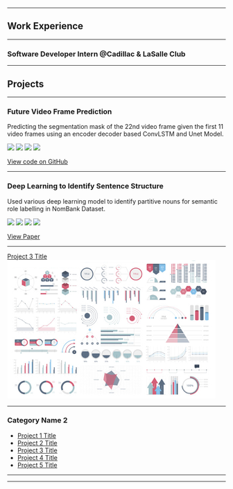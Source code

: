 ***
## Work Experience
***
### Software Developer Intern @Cadillac & LaSalle Club

---
## Projects
---
### Future Video Frame Prediction
Predicting the segmentation mask of the 22nd video frame given the first 11 video frames using an encoder decoder based ConvLSTM and Unet Model. 

[![](https://img.shields.io/badge/Python-white?logo=Python)](#)  [![](https://img.shields.io/badge/PyTorch-white?logo=pytorch)](#) [![](https://img.shields.io/badge/Jupyter-white?logo=Jupyter)](#) [![](https://img.shields.io/badge/ConvLSTM-white?logo=ConvLSTM)](#)

<a href="https://github.com/anishabhatnagar/DLProject" target="_blank">View code on GitHub</a>


---
### Deep Learning to Identify Sentence Structure
Used various deep learning model to identify partitive nouns for semantic role labelling in NomBank Dataset.

[![](https://img.shields.io/badge/Python-white?logo=Python)](#)  [![](https://img.shields.io/badge/PyTorch-white?logo=pytorch)](#) [![](https://img.shields.io/badge/Jupyter-white?logo=Jupyter)](#) [![](https://img.shields.io/badge/HuggingFace_Transformers-white?logo=huggingface)](#)

<a href="https://drive.google.com/file/d/1oSSYjcFjBh8p4mo_gUisLHmg32Sm934s/view?usp=share_link" target="_blank">View Paper</a>



---
[Project 3 Title](http://example.com/)
<img src="images/dummy_thumbnail.jpg?raw=true"/>

---

### Category Name 2

- [Project 1 Title](http://example.com/)
- [Project 2 Title](http://example.com/)
- [Project 3 Title](http://example.com/)
- [Project 4 Title](http://example.com/)
- [Project 5 Title](http://example.com/)

---




---
